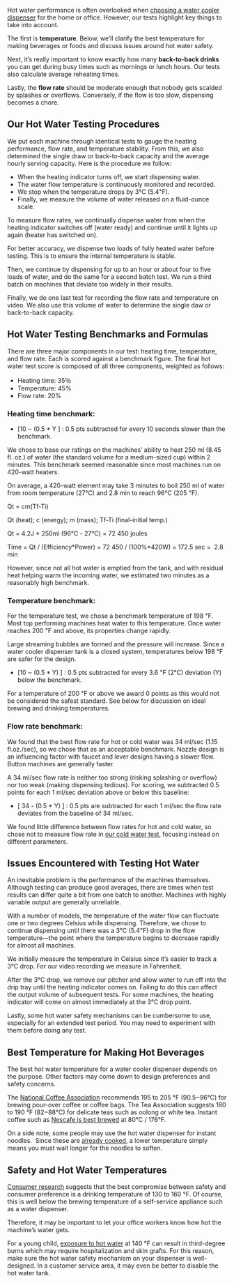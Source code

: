 Hot water performance is often overlooked when [choosing a water cooler dispenser](https://healthykitchen101.com/water-cooler-dispensers/reviews/best/) for the home or office. However, our tests highlight key things to take into account.

The first is **temperature**. Below, we’ll clarify the best temperature for making beverages or foods and discuss issues around hot water safety.

Next, it’s really important to know exactly how many **back-to-back drinks** you can get during busy times such as mornings or lunch hours. Our tests also calculate average reheating times.

Lastly, the **flow rate** should be moderate enough that nobody gets scalded by splashes or overflows. Conversely, if the flow is too slow, dispensing becomes a chore.

Our Hot Water Testing Procedures
--------------------------------

We put each machine through identical tests to gauge the heating performance, flow rate, and temperature stability. From this, we also determined the single draw or back-to-back capacity and the average hourly serving capacity. Here is the procedure we follow: 

*   When the heating indicator turns off, we start dispensing water. 
*   The water flow temperature is continuously monitored and recorded.
*   We stop when the temperature drops by 3℃ (5.4℉). 
*   Finally, we measure the volume of water released on a fluid-ounce scale.

To measure flow rates, we continually dispense water from when the heating indicator switches off (water ready) and continue until it lights up again (heater has switched on). 

For better accuracy, we dispense two loads of fully heated water before testing. This is to ensure the internal temperature is stable. 

Then, we continue by dispensing for up to an hour or about four to five loads of water, and do the same for a second batch test. We run a third batch on machines that deviate too widely in their results.

Finally, we do one last test for recording the flow rate and temperature on video. We also use this volume of water to determine the single daw or back-to-back capacity.

Hot Water Testing Benchmarks and Formulas
-----------------------------------------

There are three major components in our test: heating time, temperature, and flow rate. Each is scored against a benchmark figure. The final hot water test score is composed of all three components, weighted as follows: 

*   Heating time: 35％
*   Temperature: 45%
*   Flow rate: 20%

### Heating time benchmark: 

*   \[10 ‒ (0.5 \* Y \] : 0.5 pts subtracted for every 10 seconds slower than the benchmark.

We chose to base our ratings on the machines’ ability to heat 250 ml (8.45 fl. oz.) of water (the standard volume for a medium-sized cup) within 2 minutes. This benchmark seemed reasonable since most machines run on 420-watt heaters. 

On average, a 420-watt element may take 3 minutes to boil 250 ml of water from room temperature (27℃) and 2.8 min to reach 96℃ (205 ℉).

Qt = cm(Tf-Ti)

Qt (heat); c (energy); m (mass); Tf-Ti (final-initial temp.)

Qt = 4.2J \* 250ml (96℃ - 27℃) = 72 450 joules

Time = Qt / (Efficiency\*Power) = 72 450 / (100%\*420W) = 172.5 sec =  2.8 min

However, since not all hot water is emptied from the tank, and with residual heat helping warm the incoming water, we estimated two minutes as a reasonably high benchmark.

### Temperature benchmark:

For the temperature test, we chose a benchmark temperature of 198 ℉. Most top performing machines heat water to this temperature. Once water reaches 200 ℉ and above, its properties change rapidly. 

Large streaming bubbles are formed and the pressure will increase. Since a water cooler dispenser tank is a closed system, temperatures below 198 ℉ are safer for the design.

*   \[10 ‒ (0.5 \* Y) \] : 0.5 pts subtracted for every 3.6 ℉ (2℃) deviation (Y) below the benchmark.

For a temperature of 200 ℉ or above we award 0 points as this would not be considered the safest standard. See below for discussion on ideal brewing and drinking temperatures.

### Flow rate benchmark:

We found that the best flow rate for hot or cold water was 34 ml/sec (1.15 fl.oz./sec), so we chose that as an acceptable benchmark. Nozzle design is an influencing factor with faucet and lever designs having a slower flow. Button machines are generally faster.

A 34 ml/sec flow rate is neither too strong (risking splashing or overflow) nor too weak (making dispensing tedious). For scoring, we subtracted 0.5 points for each 1 ml/sec deviation above or below this baseline:

*   \[ 34 - (0.5 \* Y) \] : 0.5 pts are subtracted for each 1 ml/sec the flow rate deviates from the baseline of 34 ml/sec.

We found little difference between flow rates for hot and cold water, so chose not to measure flow rate in [our cold water test](https://healthykitchen101.com/water-cooler-dispensers/tests/cold-water/), focusing instead on different parameters.

Issues Encountered with Testing Hot Water
-----------------------------------------

An inevitable problem is the performance of the machines themselves. Although testing can produce good averages, there are times when test results can differ quite a bit from one batch to another. Machines with highly variable output are generally unreliable. 

With a number of models, the temperature of the water flow can fluctuate one or two degrees Celsius while dispensing. Therefore, we chose to continue dispensing until there was a 3℃ (5.4℉) drop in the flow temperature—the point where the temperature begins to decrease rapidly for almost all machines.

We initially measure the temperature in Celsius since it’s easier to track a 3℃ drop. For our video recording we measure in Fahrenheit.

After the 3℃ drop, we remove our pitcher and allow water to run off into the drip tray until the heating indicator comes on. Failing to do this can affect the output volume of subsequent tests. For some machines, the heating indicator will come on almost immediately at the 3℃ drop point.

Lastly, some hot water safety mechanisms can be cumbersome to use, especially for an extended test period. You may need to experiment with them before doing any test.

Best Temperature for Making Hot Beverages
-----------------------------------------

The best hot water temperature for a water cooler dispenser depends on the purpose. Other factors may come down to design preferences and safety concerns.

The [National Coffee Association](https://www.ncausa.org/About-Coffee/How-to-Brew-Coffee#:~:text=Your%20brewer%20should%20maintain%20a,the%20taste%20of%20the%20coffee.) recommends 195 to 205 °F (90.5‒96℃) for brewing pour-over coffee or coffee bags. The Tea Association suggests 180 to 190 °F (82‒88℃) for delicate teas such as oolong or white tea. Instant coffee such as [Nescafe is best brewed](https://www.nescafe.com/cup-of-respect/no-need-100deg) at 80℃ / 176°F. 

On a side note, some people may use the hot water dispenser for instant noodles.  Since these are [already cooked](https://nissinfoods.com/faq), a lower temperature simply means you must wait longer for the noodles to soften.

Safety and Hot Water Temperatures
---------------------------------

[Consumer research](https://ift.onlinelibrary.wiley.com/doi/full/10.1111/1750-3841.14699) suggests that the best compromise between safety and consumer preference is a drinking temperature of 130 to 160 °F. Of course, this is well below the brewing temperature of a self-service appliance such as a water dispenser. 

Therefore, it may be important to let your office workers know how hot the machine’s water gets.

For a young child, [exposure to hot water](https://www.chop.edu/centers-programs/kohls-injury-prevention-program/burn-prevention#:~:text=In%20fact%2C%20it%20takes%20three,require%20hospitalization%20and%20skin%20grafts.) at 140 °F can result in third-degree burns which may require hospitalization and skin grafts. For this reason, make sure the hot water safety mechanism on your dispenser is well-designed. In a customer service area, it may even be better to disable the hot water tank.